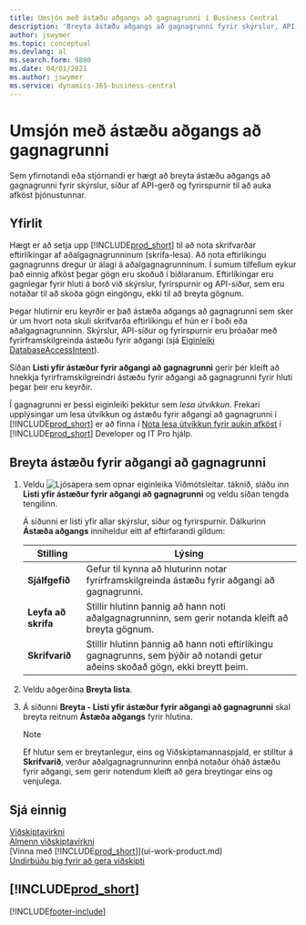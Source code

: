 ```yaml
---
title: Umsjón með ástæðu aðgangs að gagnagrunni í Business Central
description: 'Breyta ástæðu aðgangs að gagnagrunni fyrir skýrslur, API-síður og fyrirspurnir.'
author: jswymer
ms.topic: conceptual
ms.devlang: al
ms.search.form: 9880
ms.date: 04/01/2021
ms.author: jswymer
ms.service: dynamics-365-business-central
---
```

# Umsjón með ástæðu aðgangs að gagnagrunni

Sem yfirnotandi eða stjórnandi er hægt að breyta ástæðu aðgangs að gagnagrunni fyrir skýrslur, síður af API-gerð og fyrirspurnir til að auka afköst þjónustunnar.

## Yfirlit

Hægt er að setja upp [!INCLUDE[prod_short](includes/prod_short.md)] til að nota skrifvarðar eftirlíkingar af aðalgagnagrunninum (skrifa-lesa). Að nota eftirlíkingu gagnagrunns dregur úr álagi á aðalgagnagrunninum. Í sumum tilfellum eykur það einnig afköst þegar gögn eru skoðuð í biðlaranum. Eftirlíkingar eru gagnlegar fyrir hluti á borð við skýrslur, fyrirspurnir og API-síður, sem eru notaðar til að skoða gögn eingöngu, ekki til að breyta gögnum.

Þegar hlutirnir eru keyrðir er það ástæða aðgangs að gagnagrunni sem sker úr um hvort nota skuli skrifvarða eftirlíkingu ef hún er í boði eða aðalgagnagrunninn. Skýrslur, API-síður og fyrirspurnir eru þróaðar með fyrirframskilgreinda ástæðu fyrir aðgangi (sjá [Eiginleiki DatabaseAccessIntent](/dynamics365/business-central/dev-itpro/developer/properties/devenv-dataaccessintent-property)).

Síðan **Listi yfir ástæður fyrir aðgangi að gagnagrunni** gerir þér kleift að hnekkja fyrirframskilgreindri ástæðu fyrir aðgangi að gagnagrunni fyrir hluti þegar þeir eru keyrðir.

Í gagnagrunni er þessi eiginleiki þekktur sem *lesa útvíkkun*. Frekari upplýsingar um lesa útvíkkun og ástæðu fyrir aðgangi að gagnagrunni í [!INCLUDE[prod_short](includes/prod_short.md)] er að finna í [Nota lesa útvíkkun fyrir aukin afköst](/dynamics365/business-central/dev-itpro/administration/database-read-scale-out-overview) í [!INCLUDE[prod_short](includes/prod_short.md)] Developer og IT Pro hjálp.

## Breyta ástæðu fyrir aðgangi að gagnagrunni

1. Veldu ![Ljósapera sem opnar eiginleika Viðmótsleitar.](media/ui-search/search_small.png "Segðu mér hvað þú vilt gera") táknið, sláðu inn **Listi yfir ástæður fyrir aðgangi að gagnagrunni** og veldu síðan tengda tengilinn.

    Á síðunni er listi yfir allar skýrslur, síður og fyrirspurnir. Dálkurinn **Ástæða aðgangs** inniheldur eitt af eftirfarandi gildum:

    |**Stilling**|**Lýsing**|  
    |------------|-------------|  
    |**Sjálfgefið**|Gefur til kynna að hluturinn notar fyrirframskilgreinda ástæðu fyrir aðgangi að gagnagrunni.|
    |**Leyfa að skrifa**|Stillir hlutinn þannig að hann noti aðalgagnagrunninn, sem gerir notanda kleift að breyta gögnum.|
    |**Skrifvarið**|Stillir hlutinn þannig að hann noti eftirlíkingu gagnagrunns, sem þýðir að notandi getur aðeins skoðað gögn, ekki breytt þeim.|

2. Veldu aðgerðina **Breyta lista**.

3. Á síðunni **Breyta - Listi yfir ástæður fyrir aðgangi að gagnagrunni** skal breyta reitnum **Ástæða aðgangs** fyrir hlutina.

    > [!NOTE]
    > Ef hlutur sem er breytanlegur, eins og Viðskiptamannaspjald, er stilltur á **Skrifvarið**, verður aðalgagnagrunnurinn ennþá notaður óháð ástæðu fyrir aðgangi, sem gerir notendum kleift að gera breytingar eins og venjulega.

## Sjá einnig
[Viðskiptavirkni](across-business-functionality.md)  
[Almenn viðskiptavirkni](ui-across-business-areas.md)  
[Vinna með [!INCLUDE[prod_short](includes/prod_short.md)]](ui-work-product.md)  
[Undirbúðu þig fyrir að gera viðskipti](ui-get-ready-business.md)    

## [!INCLUDE[prod_short](includes/free_trial_md.md)]  


[!INCLUDE[footer-include](includes/footer-banner.md)]
